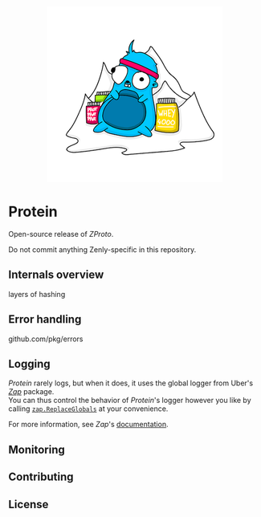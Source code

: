 <p align="center">
  <img src="resources/pics/protein.png" alt="Protein"/>
</p>

# Protein

Open-source release of _ZProto_.

Do not commit anything Zenly-specific in this repository.

## Internals overview

layers of hashing

## Error handling

github.com/pkg/errors

## Logging

*Protein* rarely logs, but when it does, it uses the global logger from Uber's [*Zap*](https://github.com/uber-go/zap) package.  
You can thus control the behavior of *Protein*'s logger however you like by calling [`zap.ReplaceGlobals`](https://godoc.org/go.uber.org/zap#ReplaceGlobals) at your convenience.

For more information, see *Zap*'s [documentation](https://godoc.org/go.uber.org/zap).

## Monitoring

## Contributing

## License
